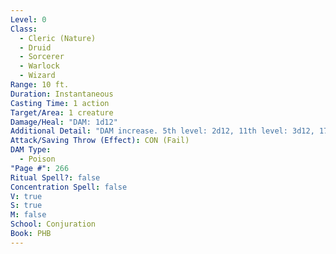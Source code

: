 ```yaml
---
Level: 0
Class:
  - Cleric (Nature)
  - Druid
  - Sorcerer
  - Warlock
  - Wizard
Range: 10 ft.
Duration: Instantaneous
Casting Time: 1 action
Target/Area: 1 creature
Damage/Heal: "DAM: 1d12"
Additional Detail: "DAM increase. 5th level: 2d12, 11th level: 3d12, 17th level: 4d12."
Attack/Saving Throw (Effect): CON (Fail)
DAM Type:
  - Poison
"Page #": 266
Ritual Spell?: false
Concentration Spell: false
V: true
S: true
M: false
School: Conjuration
Book: PHB
---
```


